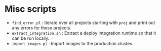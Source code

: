 # Misc scripts


* `find_error.pl` : Iterate over all projects starting with `proj` and print out any errors for these projects.
* `extract_integration.sh` : Extract a deploy integration runtime so that it can be run locally.
* `import_images.pl` : Import images to the production clustes
